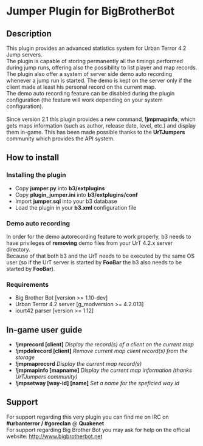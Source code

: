 Jumper Plugin for BigBrotherBot
===============================

## Description

This plugin provides an advanced statistics system for Urban Terror 4.2 Jump servers.<br /> 
The plugin is capable of storing permanently all the timings performed during jump runs, offering also the possibility to list player and map records.<br />
The plugin also offer a system of server side demo auto recording whenever a jump run is started. The demo is kept on the server only if the client made at least his personal record on the current map.<br />
The demo auto recording feature can be disabled during the plugin configuration (the feature will work depending on your system configuration).<br /><br />
Since version 2.1 this plugin provides a new command, **!jmpmapinfo**, which gets maps information (such as author, release date, level, etc.) and display them in-game. This has been made possible thanks to the **UrTJumpers** community which provides the API system.<br />

## How to install

### Installing the plugin

* Copy **jumper.py** into **b3/extplugins**
* Copy **plugin_jumper.ini** into **b3/extplugins/conf**
* Import **jumper.sql** into your b3 database
* Load the plugin in your **b3.xml** configuration file

### Demo auto recording

In order for the demo autorecording feature to work properly, b3 needs to have privileges of **removing** demo files from your UrT 4.2.x server directory.<br />
Because of that both b3 and the UrT needs to be executed by the same OS user (so if the UrT server is started by **FooBar** the b3 also needs to be started by **FooBar**).

### Requirements

* Big Brother Bot [version >= 1.10-dev]
* Urban Terror 4.2 server [g_modversion >= 4.2.013]
* iourt42 parser [version >= 1.12]

## In-game user guide

* **!jmprecord [client]** *Display the record(s) of a client on the current map*
* **!jmpdelrecord [client]** *Remove current map client record(s) from the storage*
* **!jmpmaprecord** *Display the current map record(s)*
* **!jmpmapinfo [mapname]** *Display the current map information (thanks UrTJumpers community)*
* **!jmpsetway [way-id] [name]** *Set a name for the speficied way id*

## Support

For support regarding this very plugin you can find me on IRC on **#urbanterror / #goreclan** @ **Quakenet**<br>
For support regarding Big Brother Bot you may ask for help on the official website: http://www.bigbrotherbot.net
